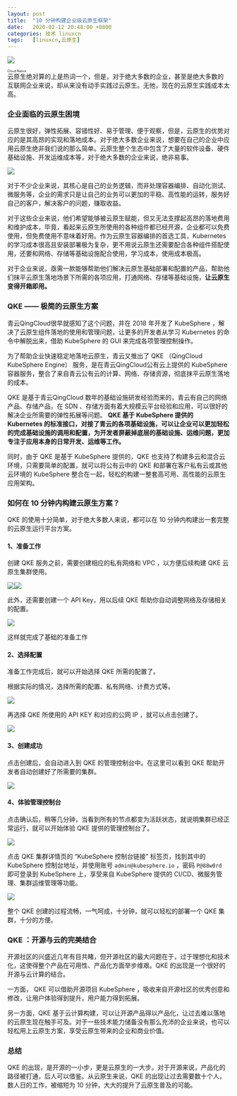 ```yaml
---
layout: post
title:	"10 分钟构建企业级云原生框架"
date:	2020-02-12 20:48:00 +0800 
categories:	技术 linuxcn 
tags:	[linuxcn,云原生]
---
```



![](/Asserts/Images/album/202002/12/204751hhqbbxicw8hbj0h7.jpg)


<ruby> 云原生 <rp>  （ </rp> <rt>  Cloud Native </rt> <rp>  ） </rp></ruby> 绝对算的上是热词一个，但是，对于绝大多数的企业，甚至是绝大多数的互联网企业来说，却从来没有动手实践过云原生。无他，现在的云原生实践成本太高。


### 企业面临的云原生困境


云原生很好，弹性拓展、容错性好、易于管理、便于观察，但是，云原生的优势对应的是其高昂的实现和落地成本。对于绝大多数企业来说，想要在自己的企业中应用云原生绝非我们说的那么简单。云原生整个生态中包含了大量的软件设备、硬件基础设施、开发运维成本等，对于绝大多数的企业来说，绝非易事。


![](/Asserts/Images/album/202002/12/201405b4qxfb4z7emcj47j.jpg)


对于不少企业来说，其核心是自己的业务逻辑，而非处理容器编排、自动化测试、微服务等，企业的需求只是让自己的业务可以更加的平稳、高性能的运转，服务好自己的客户，解决客户的问题，赚取收益。


对于这些企业来说，他们希望能够被云原生赋能，但又无法支撑起高昂的落地费用和维护成本，毕竟，看起来云原生所使用的各种组件都已经开源，企业都可以免费使用，但免费使用不意味着好用。作为云原生容器编排的首选工具，Kubernetes 的学习成本很高且安装部署极为复杂，更不用说云原生还需要配合各种组件搭配使用，还要和网络、存储等基础设施配合使用，学习成本，使用成本极高。


对于企业来说，亟需一款能够帮助他们解决云原生基础部署和配置的产品，帮助他们抹平云原生落地场景下所需的各项应用，打通网络、存储等基础设施，**让云原生变得开箱即用。**


### QKE —— 极简的云原生方案


青云QingCloud很早就感知了这个问题，并在 2018 年开发了 KubeSphere ，解决了云原生组件落地的使用和管理问题，让更多的开发者从学习 Kubernetes 的命令中解脱出来，借助 KubeSphere 的 GUI 来完成各项管理控制操作。


为了帮助企业快速稳定地落地云原生，青云又推出了 QKE （QingCloud KubeSphere Engine） 服务，是在青云QingCloud公有云上提供的 KubeSphere 容器服务，整合了来自青云公有云的计算、网络、存储资源，彻底抹平云原生落地的成本。


QKE 是基于青云QingCloud 数年的基础设施研发经验而来的，青云有自己的网络产品、存储产品，在 SDN 、存储方面有着大规模云平台经验和应用，可以很好的解决企业所需要的弹性拓展等问题。 **QKE 基于 KubeSphere 提供的 Kubernetes 的标准接口，对接了青云的各项基础设施，可以让企业可以更加轻松的完成基础设施的调用和配置，为开发者屏蔽掉底层的基础设施、运维问题，更加专注于应用本身的日常开发、运维等工作。**


同时，由于 QKE 是基于 KubeSphere 提供的，QKE 也支持了构建多云和混合云环境，只需要简单的配置，就可以将公有云中的 QKE 和部署在客户私有云或其他云环境的 KubeSphere 整合在一起，轻松的构建一整套高可用、高性能的云原生应用架构。


### 如何在 10 分钟内构建云原生方案？


QKE 的使用十分简单，对于绝大多数人来说，都可以在 10 分钟内构建出一套完整的云原生运行平台方案。


#### 1、准备工作


创建 QKE 服务之前，需要创建相应的私有网络和 VPC ，以方便后续构建 QKE 云原生集群使用。


![](/Asserts/Images/album/202002/12/201925fqvjw1fed0d16ejb.png)![](/Asserts/Images/album/202002/12/201925rthjw5dh1jgxcw1k.png)


此外，还需要创建一个 API Key，用以后续 QKE 帮助你自动调整网络及存储相关的配置。


![](/Asserts/Images/album/202002/12/201947ajh8slb77bhl8siz.png)


这样就完成了基础的准备工作


#### 2、选择配置


准备工作完成后，就可以开始选择 QKE 所需的配置了。


根据实际的情况，选择所需的配置、私有网络、计费方式等。


![](/Asserts/Images/album/202002/12/202020rc7fpin1jcn2o9cf.png)


再选择 QKE 所使用的 API KEY 和对应的公网 IP ，就可以点击创建了。


![](/Asserts/Images/album/202002/12/202037xm8k5glllmgeimpx.png)


#### 3、创建成功


点击创建后，会自动进入到 QKE 的管理控制台中。在这里可以看到 QKE 帮助开发者自动创建好了所需要的集群。


![](/Asserts/Images/album/202002/12/202113zi4gak0k0ib3se2s.png)


#### 4、体验管理控制台


点击确认后，稍等几分钟，当看到所有的节点都变为活跃状态，就说明集群已经正常运行，就可以开始体验 QKE 提供的管理控制台了。


![](/Asserts/Images/album/202002/12/202135ne6l1yav0pjpkvja.png)


点击 QKE 集群详情页的 “KubeSphere 控制台链接” 标签页，找到其中的 KubeSphere 控制台地址，并使用账号 `admin@kubesphere.io` ，密码 `P@88w0rd` 即可登录到 KubeSphere 上，享受来自 KubeSphere 提供的 CI/CD、微服务管理、集群运维管理等功能。


![](/Asserts/Images/album/202002/12/202238x27u8fusb28bqubb.png)


整个 QKE 创建的过程流畅，一气呵成，十分钟，就可以轻松的部署一个 QKE 集群，十分的方便。


### QKE ：开源与云的完美结合


开源社区的兴盛近几年有目共睹，但开源社区的最大问题在于，过于理想化和技术化，这使得整个产品在可用性、产品化方面举步维艰。QKE 的出现是一个很好的开源与云计算的结合。


一方面， QKE 可以借助开源项目 KubeSphere ，吸收来自开源社区的优秀创意和修改，让用户体验得到提升，用户能力得到拓展。


另一方面，QKE 基于云计算构建，可以让开源产品得以产品化，让过去难以落地的云原生现在触手可及。对于一些技术能力储备没有那么充沛的企业来说，也可以轻松用上云原生方案，享受云原生带来的企业和商业价值。


### 总结


QKE 的出现，是开源的一小步，更是云原生的一大步。对于开源来说，产品化的路径被打通，后人可以借鉴。从云原生来说，QKE 的出现让过去需要数十个人，数人日的工作，被缩短为 10 分钟，大大的提升了云原生普及的可能。
